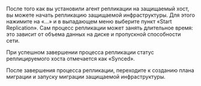 После того как вы установили агент репликации на защищаемый хост, вы можете начать репликацию защищаемой инфраструктуры. Для этого нажимите на «…» и в выпадающем меню выберите пункт «Start Replication». Сам процесс репликации может занять длительное время: это зависит от объема данных на диске и пропускной способности сети.

При успешном завершении процесса репликации статус реплицируемого хоста отмечается как «Synced».

После завершения процесса репликации, переходите к созданию плана миграции и запуску миграции защищаемой инфраструктуры.
